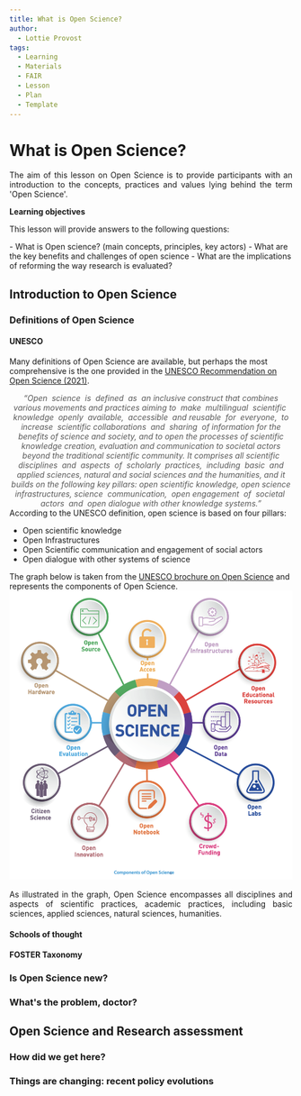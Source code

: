 ```yaml
---
title: What is Open Science?
author:
  - Lottie Provost
tags:
  - Learning
  - Materials
  - FAIR
  - Lesson
  - Plan
  - Template
---
```


# What is Open Science?

<p align="justify">The aim of this lesson on Open Science is to provide participants with an introduction to the concepts, practices and values lying behind the term 'Open Science'. </p>

**Learning objectives**
<p align="justify">This lesson will provide answers to the following questions:</p>
- What is Open science? (main concepts, principles, key actors)
- What are the key benefits and challenges of open science
- What are the implications of reforming the way research is evaluated?

## Introduction to Open Science
### Definitions of Open Science

#### UNESCO

Many definitions of Open Science are available, but perhaps the most comprehensive is the one provided in the [UNESCO Recommendation on Open Science (2021)](https://unesdoc.unesco.org/ark:/48223/pf0000379949).
*<center><font color="#595959">“Open  science  is  defined  as  an inclusive construct that combines various movements and practices aiming to  make  multilingual  scientific  knowledge  openly  available,  accessible  and reusable  for  everyone,  to increase  scientific collaborations  and  sharing  of information for the benefits of science and society, and to open the processes of scientific knowledge creation, evaluation and communication to societal actors beyond the traditional scientific community. It comprises all scientific disciplines  and  aspects  of  scholarly  practices,  including  basic  and applied sciences, natural and social sciences and the humanities, and it builds on the following key pillars: open scientific knowledge, open science infrastructures, science  communication,  open engagement  of  societal  actors  and  open dialogue with other knowledge systems.”</font></center>*
According to the UNESCO definition, open science is based on four pillars:
- Open scientific knowledge
- Open Infrastructures
- Open Scientific communication and engagement of social actors
- Open dialogue with other systems of science

The graph below is taken from the [UNESCO brochure on Open Science](https://en.unesco.org/sites/default/files/open_science_brochure_en.pdf) and represents the components of Open Science.
	![](attachments/Capture%20d’écran%202024-01-12%20à%2011.44.51.png)

<p align="justify">
As illustrated in the graph, Open Science encompasses all disciplines and aspects of scientific practices, academic practices, including basic sciences, applied sciences, natural sciences, humanities.</p>

#### Schools of thought



#### FOSTER Taxonomy
### Is Open Science new? 
### What's the problem, doctor? 

## Open Science and Research assessment 
### How did we get here? 
### Things are changing: recent policy evolutions


